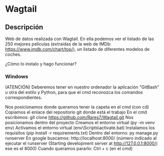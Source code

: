 # Wagtail

## Descripción
Web de datos realizada con Wagtail. En ella podemos ver el listado de las 250 mejores películas (extraidas de la web de IMDb: https://www.imdb.com/chart/top/), un listado de diferentes modelos de coches.


¿Cómo lo instalo y hago funcionar?
### Windows
(ATENCIÓN) Deberemos tener en nuestro ordenador la aplicación "GitBash" u otra del estilo y Python, para que el cmd reconozca los comandos correspondientes.

Nos posicionamos donde queramos tener la capeta en el cmd (con cd)
Copiamos el enlace del repositorio git donde está el trabajo
En el cmd escribimos: git clone https://github.com/Rares7/Wagtail.git
Nos posicionamos dentro del proyecto
Creamos el entorno virtual (py -m venv env)
Activamos el entorno virtual (env\Scripts\activate.bat)
Instalamos los requisitos (pip install -r requirements.txt)
Dentro del entorno: py manage.py runserver
En google buscamos: http://localhost:8000/ (número indicado al ejecutar el runserver (Starting development server at http://127.0.0.1:8000/) ese es el 8000)
Cuando queramos pararlo: Ctrl + c (en el cmd)

